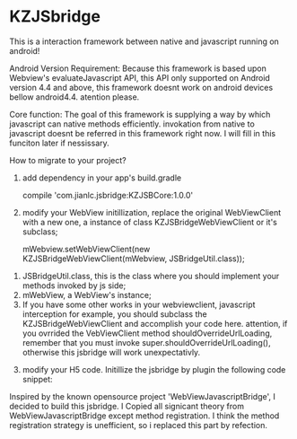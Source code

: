 # KZJSbridge
This is a interaction framework between native and javascript running on android!  

Android Version Requirement:
  Because this framework is based upon Webview's evaluateJavascript API, this API only supported on Android version 4.4 and above, 
this framework doesnt work on android devices bellow android4.4. atention please.

Core function:
  The goal of this framework is supplying a way by which javascript can native methods efficiently. invokation from native to javascript 
  doesnt be referred in this framework right now. I will fill in this funciton later if nessissary.


How to migrate to your project?

1. add dependency in your app's build.gradle

     compile 'com.jianlc.jsbridge:KZJSBCore:1.0.0'

2. modify your WebView initillization, replace the original WebViewClient with a new one, a instance of class KZJSBridgeWebViewClient or it's subclass;  
  
     mWebview.setWebViewClient(new KZJSBridgeWebViewClient(mWebview, JSBridgeUtil.class));
  
  1) JSBridgeUtil.class, this is the class where you should implement your methods invoked by js side;
  2) mWebView, a WebView's instance;
  3) If you have some other works in your webviewclient, javascript interception for example, you should subclass the KZJSBridgeWebViewClient and accomplish your code here. attention, if you ovrrided the VebViewClient method shouldOverrideUrlLoading, remember that you must invoke super.shouldOverrideUrlLoading(), otherwise this jsbridge will work unexpectativly.
  
3. modify your H5 code.
   Initillize the jsbridge by plugin the following code snippet:
   
   <script language="javascript">
  
    .....
    
      function setUpJSBridge() {
      
                    if (window.WVJavaScriptBridge) {return;}
                    
                    var messageFramge = document.createElement("iframe");
                    
                    messageFramge.style.display = "none";
                    
                    messageFramge.src = "kzjsbridge://__kz_jsbridge_load";
               
                    document.documentElement.appendChild(messageFramge);
                    
                    setTimeout(function(){document.removeChild(messageFramge)}, 0);
                    
                }
            
      setUpJSBridge()
      
      .....
      
   </script>

   
Inspired by the known opensource project 'WebViewJavascriptBridge', I decided to build this jsbridge. I Copied all signicant theory from WebViewJavascriptBridge except method registration. I think the method registration strategy is unefficient, so i replaced this part by refection.
